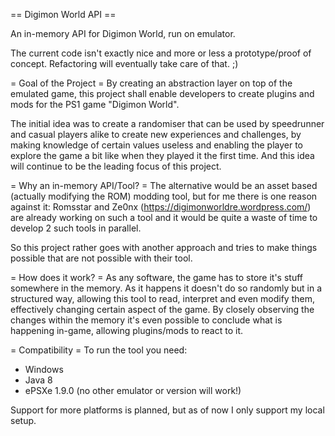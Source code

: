 == Digimon World API  ==

An in-memory API for Digimon World, run on emulator.

The current code isn't exactly nice and more or less a prototype/proof of concept. Refactoring will eventually take care of that. ;)

= Goal of the Project =
By creating an abstraction layer on top of the emulated game, this project shall enable developers to create plugins and mods for the PS1 game "Digimon World".

The initial idea was to create a randomiser that can be used by speedrunner and casual players alike to create new experiences and challenges, 
by making knowledge of certain values useless and enabling the player to explore the game a bit like when they played it the first time.
And this idea will continue to be the leading focus of this project.

= Why an in-memory API/Tool? =
The alternative would be an asset based (actually modifying the ROM) modding tool, but for me there is one reason against it:
Romsstar and Ze0nx (https://digimonworldre.wordpress.com/) are already working on such a tool and it would be quite a waste of time to develop 2 such tools in parallel.

So this project rather goes with another approach and tries to make things possible that are not possible with their tool.

= How does it work? =
As any software, the game has to store it's stuff somewhere in the memory. As it happens it doesn't do so randomly but in a structured way,
allowing this tool to read, interpret and even modify them, effectively changing certain aspect of the game.
By closely observing the changes within the memory it's even possible to conclude what is happening in-game, allowing plugins/mods to react to it.


= Compatibility =
To run the tool you need: 
* Windows
* Java 8
* ePSXe 1.9.0 (no other emulator or version will work!)

Support for more platforms is planned, but as of now I only support my local setup.
